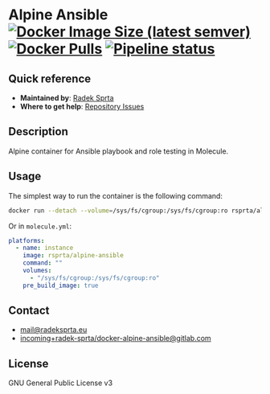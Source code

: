 # Alpine Ansible [![Docker Image Size (latest semver)](https://img.shields.io/docker/image-size/rsprta/alpine-ansible)](https://hub.docker.com/r/rsprta/alpine-ansible) [![Docker Pulls](https://img.shields.io/docker/pulls/rsprta/alpine-ansible)](https://hub.docker.com/r/rsprta/alpine-ansible) [![Pipeline status](https://gitlab.com/radek-sprta/docker-alpine-ansible/badges/master/pipeline.svg)](https://gitlab.com/radek-sprta/docker-alpine-ansible/commits/master)

## Quick reference
- **Maintained by**: [Radek Sprta](https://gitlab.com/radek-sprta)
- **Where to get help**: [Repository Issues](https://gitlab.com/radek-sprta/docker-alpine-ansible/-/issues)

## Description
Alpine container for Ansible playbook and role testing in Molecule.

## Usage
The simplest way to run the container is the following command:

```bash
docker run --detach --volume=/sys/fs/cgroup:/sys/fs/cgroup:ro rsprta/alpine-ansible
```

Or in `molecule.yml`:

```yaml
platforms:
  - name: instance
    image: rsprta/alpine-ansible
    command: ""
    volumes:
      - "/sys/fs/cgroup:/sys/fs/cgroup:ro"
    pre_build_image: true
```

## Contact
- [mail@radeksprta.eu](mailto:mail@radeksprta.eu)
- [incoming+radek-sprta/docker-alpine-ansible@gitlab.com](incoming+radek-sprta/docker-alpine-ansible@gitlab.com)

## License
GNU General Public License v3
